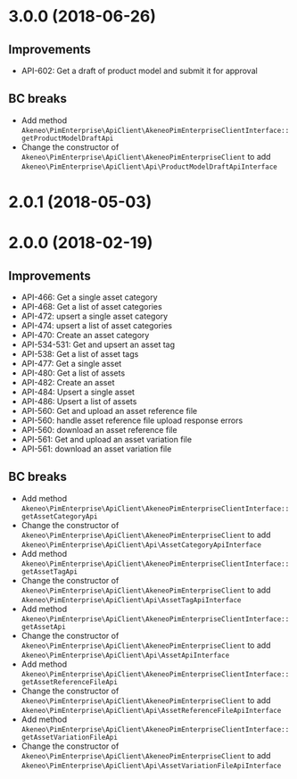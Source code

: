 # 3.0.0 (2018-06-26)

## Improvements

- API-602: Get a draft of product model and submit it for approval

## BC breaks

- Add method `Akeneo\PimEnterprise\ApiClient\AkeneoPimEnterpriseClientInterface::getProductModelDraftApi`
- Change the constructor of `Akeneo\PimEnterprise\ApiClient\AkeneoPimEnterpriseClient` to add `Akeneo\PimEnterprise\ApiClient\Api\ProductModelDraftApiInterface`

# 2.0.1 (2018-05-03)

# 2.0.0 (2018-02-19)

## Improvements

- API-466: Get a single asset category
- API-468: Get a list of asset categories
- API-472: upsert a single asset category
- API-474: upsert a list of asset categories
- API-470: Create an asset category
- API-534-531: Get and upsert an asset tag
- API-538: Get a list of asset tags
- API-477: Get a single asset
- API-480: Get a list of assets
- API-482: Create an asset
- API-484: Upsert a single asset
- API-486: Upsert a list of assets
- API-560: Get and upload an asset reference file
- API-560: handle asset reference file upload response errors
- API-560: download an asset reference file
- API-561: Get and upload an asset variation file
- API-561: download an asset variation file

## BC breaks

- Add method `Akeneo\PimEnterprise\ApiClient\AkeneoPimEnterpriseClientInterface::getAssetCategoryApi`
- Change the constructor of `Akeneo\PimEnterprise\ApiClient\AkeneoPimEnterpriseClient` to add `Akeneo\PimEnterprise\ApiClient\Api\AssetCategoryApiInterface`
- Add method `Akeneo\PimEnterprise\ApiClient\AkeneoPimEnterpriseClientInterface::getAssetTagApi`
- Change the constructor of `Akeneo\PimEnterprise\ApiClient\AkeneoPimEnterpriseClient` to add `Akeneo\PimEnterprise\ApiClient\Api\AssetTagApiInterface`
- Add method `Akeneo\PimEnterprise\ApiClient\AkeneoPimEnterpriseClientInterface::getAssetApi`
- Change the constructor of `Akeneo\PimEnterprise\ApiClient\AkeneoPimEnterpriseClient` to add `Akeneo\PimEnterprise\ApiClient\Api\AssetApiInterface`
- Add method `Akeneo\PimEnterprise\ApiClient\AkeneoPimEnterpriseClientInterface::getAssetReferenceFileApi`
- Change the constructor of `Akeneo\PimEnterprise\ApiClient\AkeneoPimEnterpriseClient` to add `Akeneo\PimEnterprise\ApiClient\Api\AssetReferenceFileApiInterface`
- Add method `Akeneo\PimEnterprise\ApiClient\AkeneoPimEnterpriseClientInterface::getAssetVariationFileApi`
- Change the constructor of `Akeneo\PimEnterprise\ApiClient\AkeneoPimEnterpriseClient` to add `Akeneo\PimEnterprise\ApiClient\Api\AssetVariationFileApiInterface`
